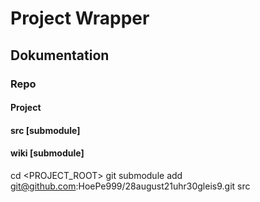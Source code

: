# Project Wrapper

## Dokumentation

### Repo
#### Project
#### src [submodule] 
#### wiki [submodule]

cd <PROJECT_ROOT>
git submodule add git@github.com:HoePe999/28august21uhr30gleis9.git src